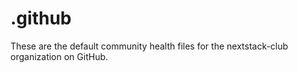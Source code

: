 # .github
These are the default community health files for the nextstack-club organization on GitHub.
